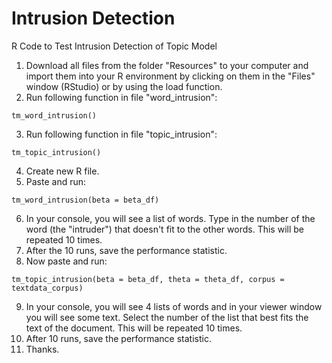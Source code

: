 # Intrusion Detection
R Code to Test Intrusion Detection of Topic Model

1. Download all files from the folder "Resources" to your computer and import them into your R environment by clicking on them in the "Files" window (RStudio) or by using the load function.
2. Run following function in file "word_intrusion":
```
tm_word_intrusion()
```
3. Run following function in file "topic_intrusion":
```
tm_topic_intrusion()
```
4. Create new R file.
5. Paste and run:
``` 
tm_word_intrusion(beta = beta_df)
```
6. In your console, you will see a list of words. Type in the number of the word (the "intruder") that doesn't fit to the other words. This will be repeated 10 times.
7. After the 10 runs, save the performance statistic.
8. Now paste and run: 
```
tm_topic_intrusion(beta = beta_df, theta = theta_df, corpus = textdata_corpus)
```
9. In your console, you will see 4 lists of words and in your viewer window you will see some text. Select the number of the list that best fits the text of the document. This will be repeated 10 times.
10. After 10 runs, save the performance statistic.
11. Thanks.
